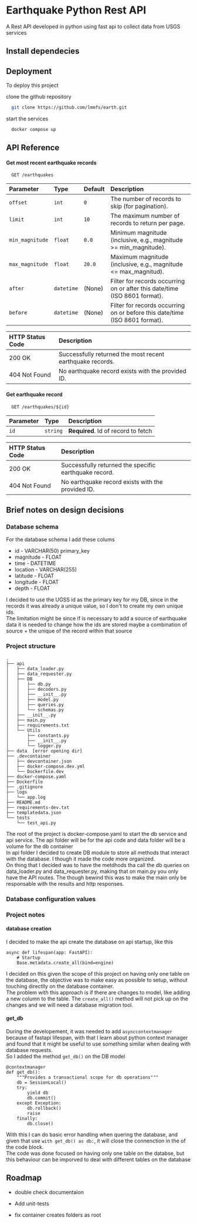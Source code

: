 
# Earthquake Python Rest API

A Rest API developed in python using fast api to collect data from USGS services

## Install dependecies


## Deployment

To deploy this project

clone the github repository
```bash
  git clone https://github.com/lmmfs/earth.git
```
start the services

```bash
  docker compose up
```


## API Reference

#### Get most recent earthquake records

```http
  GET /earthquakes
```

| Parameter | Type | Default | Description |
| :-------- | :--- | :------ | :---------- |
| `offset` | `int` | `0` | The number of records to skip (for pagination). |
| `limit` | `int` | `10` | The maximum number of records to return per page. |
| `min_magnitude` | `float` | `0.0` | Minimum magnitude (inclusive, e.g., magnitude >= min_magnitude). |
| `max_magnitude` | `float` | `20.0` | Maximum magnitude (inclusive, e.g., magnitude <= max_magnitud). |
| `after` | `datetime` | (None) | Filter for records occurring on or after this date/time (ISO 8601 format). |
| `before` | `datetime` | (None) | Filter for records occurring on or before this date/time (ISO 8601 format). |

|HTTP Status Code	| Description           |
| :---------------- | :-------------------- |
|200 OK	            | Successfully returned the most recent earthquake records.|
|404 Not Found	    | No earthquake record exists with the provided ID.|


#### Get earthquake record

```http
  GET /earthquakes/${id}
```

| Parameter | Type     | Description                       |
| :-------- | :------- | :-------------------------------- |
| `id`      | `string` | **Required**. Id of record to fetch |

|HTTP Status Code	| Description           |
| :---------------- | :-------------------- |
|200 OK	            | Successfully returned the specific earthquake record.|
|404 Not Found	    | No earthquake record exists with the provided ID.|


## Brief notes on design decisions

### Database schema
For the database schema I add these colums

- id - VARCHAR(50) primary_key
- magnitude - FLOAT
- time - DATETIME
- location - VARCHAR(255)
- latitude - FLOAT
- longitude - FLOAT
- depth - FLOAT

I decided to use the UGSS id as the primary key for my DB, since in the records it was already a unique value, so I don't to create my own unique ids.  
The limitation might be since if is necessary to add a source of earthquake data it is needed to change how the ids are stored maybe a combination of source + the unique of the record within that source  


### Project structure
```text
.
├── api
│   ├── data_loader.py
│   ├── data_requester.py
│   ├── DB
│   │   ├── db.py
│   │   ├── decoders.py
│   │   ├── __init__.py
│   │   ├── model.py
│   │   ├── queries.py
│   │   └── schemas.py
│   ├── __init__.py
│   ├── main.py
│   ├── requirements.txt
│   └── Utils
│       ├── constants.py
│       ├── __init__.py
│       └── logger.py
├── data  [error opening dir]
├── .devcontainer
│   ├── devcontainer.json
│   ├── docker-compose.dev.yml
│   └── Dockerfile.dev
├── docker-compose.yaml
├── Dockerfile
├── .gitignore
├── logs
│   └── app.log
├── README.md
├── requirements-dev.txt
├── templatedata.json
└── tests
    └── test_api.py
```

The root of the project is  docker-compose.yaml to start the db service and api service. The api folder will be for the api code and data folder will be a volume for the db container  
In api folder I decided to create DB module to store all methods that interact with the database. I though it made the code more organized.  
On thing that I decided was to have the metdhods tha call the db queries on data_loader.py and data_requester.py, making that on main.py you only have the API routes. The though bewind this was to make the main only be responsable with the results and http responses. 

### Database configuration values

### Project notes
#### database creation
I decided to make the api create the database on api startup, like this
```code
async def lifespan(app: FastAPI):
    # Startup
    Base.metadata.create_all(bind=engine) 
```
I decided on this given the scope of this project on having only one table on the database, the objective was to make easy as possible to setup, without touching directlly on the database container.   
The problem with this approach is if there are changes to model, like adding a new column to the table. The `create_all()` method will not pick up on the changes and we will need a database migration tool.

#### get_db
During the developement, it was needed to add `asynccontextmanager` because of fastapi lifespan, with that I learn about python context manager and found that it might be useful to use something similar when dealing with database requests.  
So I added the method `get_db()` on the DB model
```code
@contextmanager
def get_db():
    """Provides a transactional scope for db operations"""
    db = SessionLocal()
    try:
        yield db
        db.commit()
    except Exception:
        db.rollback()
        raise
    finally:
        db.close()
```
With this I can do basic error handling when quering the database, and given that use `with get_db() as db:`, it will close the connenction in the of the code block.  
The code was done focused on having only one table on the databse, but this behaviour can be imporved to deal with different tables on the database

## Roadmap

- double check documentaion

- Add unit-tests

- fix container creates folders as root

